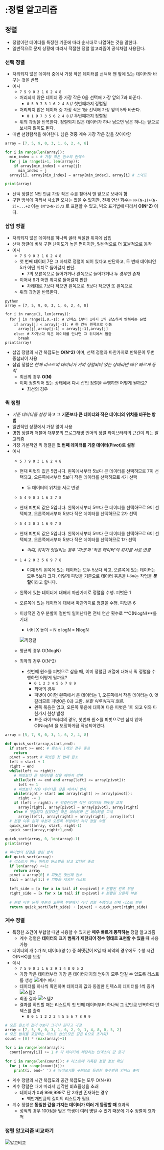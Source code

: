# :정렬 알고리즘

## 정렬
- 정렬이란 데이터를 특정한 기준에 따라 순서대로 나열하는 것을 말한다.
- 일반적으로 문제 상황에 따라서 적절한 정렬 알고리즘이 공식처럼 사용된다.

### 선택 정렬
- 처리되지 않은 데이터 중에서 가장 작은 데이터를 선택해 맨 앞에 있는 데이터와 바꾸는 것을 반복
- 예시
  - `7 5 9 0 3 1 6 2 4 8`
  - 처리되지 않은 데이터 중 가장 작은 0을 선택해 가장 앞의 7과 바꾼다.
    - `0 5 9 7 3 1 6 2 4 8` // 첫번째까지 정렬됨
  - 처리되지 않은 데이터 중 가장 작은 1을 선택해 가장 앞의 5와 바꾼다.
    - `0 1 9 7 3 5 6 2 4 8` // 두번째까지 정렬됨
  - 위의 과정을 반복한다. 정렬되지 않은 데이터가 하나 남으면 남은 하나는 앞으로 보내지 않아도 된다.
- 매번 선형탐색을 해야한다. 남은 것중 계속 가장 작은 값을 찾아야함
```python
array = [7, 5, 9, 0, 3, 1, 6, 2, 4, 8]

for i in range(len(array)):
  min_index = i # 가장 작은 원소의 인덱스
  for j in range(i+1, len(array)):
    if array[min_index] > array[j]:
      min_index = j
  array[i], array[min_index] = array[min_index], array[i] # 스와프

print(array)
```

- 선택 정렬은 N번 만큼 가장 작은 수를 찾아서 맨 앞으로 보내야 함
- 구현 방식에 따라서 사소한 오차는 있을 수 있지만, 전체 연산 회수는 `N+(N-1)+(N-2)+...+2`
  이는 `(N^2+N-2)/2` 로 표현할 수 있고, 빅오 표기법에 따라서 **O(N^2)** 이다.

### 삽입 정렬
- 처리되지 않은 데이터를 하나씩 골라 적절한 위치에 삽입
- 선택 정렬에 비해 구현 난이도가 높은 편이지만, 일반적으로 더 효율적으로 동작
- 예시
  - `7 5 9 0 3 1 6 2 4 8`
  - 첫 번째 데이터 7은 그 자체로 정렬이 되어 있다고 판단하고, 두 번째 데이터인 5가 어떤 위치로 들어갈지 판단.
    - 7의 오른쪽으로 들어가거나 왼쪽으로 들어가거나 두 경우만 존재
  - 이어서 9가 어떤 위치로 들어갈지 판단
    - 차례대로 7보다 작으면 왼쪽으로. 5보다 작으면 또 왼쪽으로. 
  - 위의 과정을 반복한다.
  
```
python
array = [7, 5, 9, 0, 3, 1, 6, 2, 4, 8]

for i in range(1, len(array)):
  for j in range(i,0,-1): # 인덱스 i부터 1까지 1씩 감소하며 반복하는 문법
    if array[j] < array[j-1]: # 한 칸씩 왼쪽으로 이동
      array[j],array[j-1] = array[j-1],array[j]
    else: # 자기보다 작은 데이터를 만나면 그 위치에서 멈춤
      break
print(array)
```

- 삽입 정렬의 시간 복잡도는 **O(N^2)** 이며, 선택 정렬과 마찬가지로 반복문이 두번 중첩되어 사용
- 삽입 정렬은 *현재 리스트의 데이터가 거의 정렬되어 있는 상태라면 매우 빠르게 동작*
  - 최선의 경우 **O(N)**
  - 이미 정렬되어 있는 상태에서 다시 삽입 정렬을 수행하면 어떻게 될까요?
    - 최선의 경우

### 퀵 정렬
- *기준 데이터를 설정* 하고 그 **기준보다 큰 데이터와 작은 데이터의 위치를 바꾸는 방법**
- 일반적인 상황에서 가장 많이 사용
- 병합 정렬과 더불어 대부분의 프로그래밍 언어의 정렬 라이브러리의 근간이 되는 알고리즘
- 가장 기본적인 퀵 정렬은 **첫 번째 데이터를 기준 데이터(Pivot)로 설정**
- 예시
  - `5 7 9 0 3 1 6 2 4 8`
  - 현재 피벗의 값은 5입니다. 왼쪽에서부터 5보다 큰 데이터를 선택하므로 7이 선택되고, 오른쪽에서부터 5보다 작은 데이터를 선택하므로 4가 선택
    - 두 데이터의 위치를 서로 변경
  - `5 4 9 0 3 1 6 2 7 8`
  - 현재 피벗의 값은 5입니다. 왼쪽에서부터 5보다 큰 데이터를 선택하므로 9이 선택되고, 오른쪽에서부터 5보다 작은 데이터를 선택하므로 2가 선택
  - `5 4 2 0 3 1 6 9 7 8`
  - 현재 피벗의 값은 5입니다. 왼쪽에서부터 5보다 큰 데이터를 선택하므로 6이 선택되고, 오른쪽에서부터 5보다 작은 데이터를 선택하므로 1가 선택
    - *이때, 위치가 엇갈리는 경우 '피벗'과 '작은 데이터'의 위치를 서로 변경*
  - `1 4 2 0 3 5 6 9 7 8`
    - 이제 5의 왼쪽에 있는 데이터는 모두 5보다 작고, 오른쪽에 있는 데이터는 모두 5보다 크다. 이렇게 피벗을 기준으로 데이터 묶음을 나누는 작업을 **분할**이라고 합니다.
  - 왼쪽에 있는 데이터에 대해서 마찬가지로 정렬을 수행. 피벗은 1
  - 오른쪽에 있는 데이터에 대해서 마찬가지로 정렬을 수행. 피벗은 6
  - 이상적인 경우 분할이 절반씩 일어난다면 전체 연산 횟수로 **O(NlogN)**를 기대
    - 너비 X 높이 = N x logN = NlogN
    
    ![퀵정렬](https://user-images.githubusercontent.com/47052106/105361013-9571fa00-5c3c-11eb-8ba7-fa0ea36b9239.png)

  - 평균의 경우 O(NlogN)
  - 최악의 경우 O(N^2)
    - 첫번쨰 원소를 피벗으로 삼을 때, 이미 정렬된 배열에 대해서 퀵 정렬을 수행하면 어떻게 될까요?
      - `0 1 2 3 4 5 6 7 8 9`
      - 최악의 경우
      - 피벗이 0이면 왼쪽에서 큰 데이터는 1, 오른쪽에서 작은 데이터는 0. 엇갈리므로 피벗0은 0과 교환. *분할 이루어지지 않음.*
      - 왼쪽 묶음은 없고, 오른쪽 묶음에 대하여 다음 피벗은 1이 되고 위와 마찬가지 현상 발생
      - 표준 라이브러리의 경우, 첫번째 원소를 피벗으로만 삼지 않아 O(NlogN) 을 보장하게끔 작성되어있다.
 
```python
array = [5, 7, 9, 0, 3, 1, 6, 2, 4, 8]

def quick_sort(array,start,end):
  if start >= end: # 원소가 1개인 경우 종료
    return
  pivot = start # 피벗은 첫 번째 원소
  left = start + 1
  right = end
  while(left <= right):
    # 피벗보다 큰 데이터를 찾을 때까지 반복
    while(left <= end and array[left] <= array[pivot]):
      left += 1
    # 피벗보다 작은 데이터를 찾을 때까지 반복
    while(right > start and array[right] >= array[pivot]):
      right -= 1
    if (left > right): # 엇갈린다면 작은 데이터와 피벗을 교체
      array[right], array[pivot] = array[pivot], array[right]
    else # 엇갈리지 않았다면 작은 데이터와 큰 데이터를 교체
      array[left], array[right] = array[right], array[left]
  # 분할 이후 왼쪽 부분과 오른쪽 부분에서 각각 정렬 수행
  quick_sort(array, start, right-1)
  quick_sort(array,right+1,end)

quick_sort(array, 0, len(array)-1)
print(array)

# 파이썬의 장점을 살린 방식
def quick_sort(array): 
  # 리스트가 하나 이하의 원소만을 담고 있다면 종료
  if len(array) <=1:
    return array
  pivot = array[0] # 피벗은 첫번째 원소
  tail = array[1:] # 피벗을 제외한 리스트
  
  left_side = [x for x in tail if x<=pivot] # 분할된 왼쪽 부분
  right_side = [x for x in tail if x>pivot] # 분할된 오른쪽 부분
  
  # 분할 이후 왼쪽 부분과 오른쪽 부분에서 각각 정렬 수행하고 전체 리스트 반환
  return quick_sort(left_side) + [pivot] + quick_sort(right_side)
```

### 계수 정렬
- 특정한 조건이 부합할 때만 사용할 수 있지만 **매우 빠르게 동작하는** 정렬 알고리즘
  - 계수 정렬은 **데이터의 크기 범위가 제한되어 정수 형태로 표현할 수 있을 때** 사용 가능
- 데이터의 개수가 N, 데이터(양수) 중 최댓값이 K일 때 최악의 경우에도 수행 시간 O(N+K)를 보장
- 예시
  - `7 5 9 0 3 1 6 2 9 1 4 8 0 5 2`
  - 가장 작은 데이터부터 가장 큰 데이터까지의 범위가 모두 담길 수 있도록 리스트를 생성
    ![계수 예시](https://user-images.githubusercontent.com/47052106/105368174-973fbb80-5c44-11eb-88f3-2832777efb2e.JPG)
  - 데이터를 하나씩 확인하며 데이터의 값과 동일한 인덱스의 데이터를 1씩 증가
    ![스템2](https://user-images.githubusercontent.com/47052106/105368179-973fbb80-5c44-11eb-98a4-1e255ff50594.JPG)
  - 최종 결과
    ![스템2](https://user-images.githubusercontent.com/47052106/105368179-973fbb80-5c44-11eb-98a4-1e255ff50594.JPG)
  - 결과를 확인할 때는 리스트의 첫 번째 데이터부터 하나씩 그 값만큼 반복하여 인덱스를 출력
    - `0 0 1 1 2 2 3 4 5 5 6 7 8 9 9`

```python
# 모든 원소의 값이 0보다 크거나 같다고 가정
array = [7, 5, 9, 0, 3, 1, 6, 2, 9, 1, 4, 8, 0, 5, 2]
# 모든 범위를 포함하는 리스트 선언(모든 값은 0으로 초기화)
count = [0] * (max(array)+1)

for i in range(len(array)):
  count[array[i]] += 1 # 각 데이터에 해당하는 인덱스의 값 증가
  
for i in range(len(count)): # 리스트에 기록된 정렬 정보 확인
  for j in range(count[i]):
    print(i, end=' ') # 띄어쓰기를 구분으로 등장한 횟수만큼 인덱스 출력
```

- 계수 정렬의 시간 복잡도와 공간 복잡도는 모두 O(N+K)
- 계수 정렬은 때에 따라서 심각한 비효율성을 초래
  - 데이터가 0과 999,999로 단 2개만 존재하는 경우
    - 백만개만큼의 길이의 리스트가 필요
- 계수 정렬은 **동일한 값을 가지는 데이터가 여러 개 등장할 때** 효과적
  - 성적의 경우 100점을 맞은 학생이 여러 명일 수 있기 때문에 계수 정렬이 효과적

### 정렬 알고리즘 비교하기

![알고비교](https://user-images.githubusercontent.com/47052106/105369207-ad01b080-5c45-11eb-9a8d-7d8887d44994.JPG)
  
  
  

